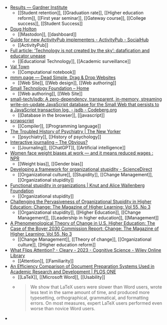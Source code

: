 - [Results — Gardner Institute](https://www.jngi.org/results)
	- [[Student retention]], [[Graduation rate]], [[Higher education reform]], [[First year seminar]], [[Gateway course]], [[College success]], [[Student Success]]
- [Doug Holton](https://mastometrics.com/dashboard/dougholton@mastodon.social)
	- [[Mastodon]], [[dashboard]]
- [Guide for new ActivityPub implementers - ActivityPub - SocialHub](https://socialhub.activitypub.rocks/t/guide-for-new-activitypub-implementers/479)
	- [[ActivityPub]]
- [Full article: ‘Technology is not created by the sky’: datafication and educator unease](https://www.tandfonline.com/doi/full/10.1080/17439884.2023.2206137)
	- [[Educational Technology]], [[Academic surveillance]]
- [Val Town](https://www.val.town/)
	- [[Computational notebook]]
- [mmm.page — Dead Simple, Drag & Drop Websites](https://build.mmm.page/)
	- [[Web Site]], [[Web design]], [[Web authoring]]
- [Small Technology Foundation – Home](https://small-tech.org/)
	- [[Web authoring]], [[Web Site]]
- [small-tech/jsdb: A zero-dependency, transparent, in-memory, streaming write-on-update JavaScript database for the Small Web that persists to a JavaScript transaction log. - jsdb - Codeberg.org](https://codeberg.org/small-tech/jsdb)
	- [[Database in the browser]], [[javascript]]
- [scrapscript](https://scrapscript.org/)
	- [[Compiler]], [[Programming language]]
- [The Troubled History of Psychiatry | The New Yorker](https://www.newyorker.com/magazine/2019/05/27/the-troubled-history-of-psychiatry)
	- [[psychiatry]], [[History of psychology]]
- [Interactive journaling – The Obvious?](https://euansemple.blog/2023/04/23/interactive-journaling/)
	- [[Journaling]], [[ChatGPT]], [[Artificial intelligence]]
- [Women face weight biases at work — and it means reduced wages : NPR](https://www.npr.org/2023/04/29/1171593736/women-weight-bias-wages-workplace-wage-gap)
	- [[Weight bias]], [[Gender bias]]
- [Developing a framework for organizational stupidity - ScienceDirect](https://www.sciencedirect.com/science/article/abs/pii/S1047831020300237)
	- [[Organizational culture]], [[Stupidity]], [[Change Management]], [[Organizational stupidity]]
- [Functional stupidity in organizations | Knut and Alice Wallenberg Foundation](https://kaw.wallenberg.org/en/research/functional-stupidity-organizations)
	- [[Organizational stupidity]]
- [Challenging the Pervasiveness of Organizational Stupidity in Higher Education: Change: The Magazine of Higher Learning: Vol 55, No 3](https://www.tandfonline.com/doi/abs/10.1080/00091383.2023.2195270)
	- [[Organizational stupidity]], [[Higher Education]], [[Change Management]], [[Leadership in higher education]], [[Management]]
- [A Phenomenological Theory of Change in U.S. Higher Education: The Case of the Boyer 2030 Commission Report: Change: The Magazine of Higher Learning: Vol 55, No 3](https://www.tandfonline.com/doi/abs/10.1080/00091383.2023.2195274)
	- [[Change Management]], [[Theory of change]], [[Organizational culture]], [[Higher education reform]]
- [What Flips Attention? - Cleary - 2023 - Cognitive Science - Wiley Online Library](https://onlinelibrary.wiley.com/doi/abs/10.1111/cogs.13274?campaign=woletoc)
	- [[Attention]], [[Familiarity]]
- [An Efficiency Comparison of Document Preparation Systems Used in Academic Research and Development | PLOS ONE](https://journals.plos.org/plosone/article?id=10.1371/journal.pone.0115069)
	- [[LaTeX]], [[Microsoft Word]], [[Usability]]
	- >We show that LaTeX users were slower than Word users, wrote less text in the same amount of time, and produced more typesetting, orthographical, grammatical, and formatting errors. On most measures, expert LaTeX users performed even worse than novice Word users.
-